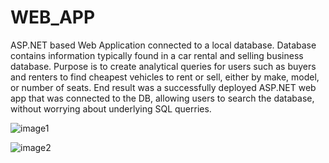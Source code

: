# WEB_APP

ASP.NET based Web Application connected to a local database.
Database contains information typically found in a car rental and selling business database. 
Purpose is to create analytical queries for users such as buyers and renters to find cheapest vehicles to rent or sell, either by make, model, or number of seats.
End result was a successfully deployed ASP.NET web app that was connected to the DB, allowing users to search the database, without worrying about underlying SQL querries.

![image1](https://github.com/stevexenios/WEB_APP/blob/master/Screenshot%20(45).png)

![image2](https://github.com/stevexenios/WEB_APP/blob/master/Screenshot%20(46).png)
